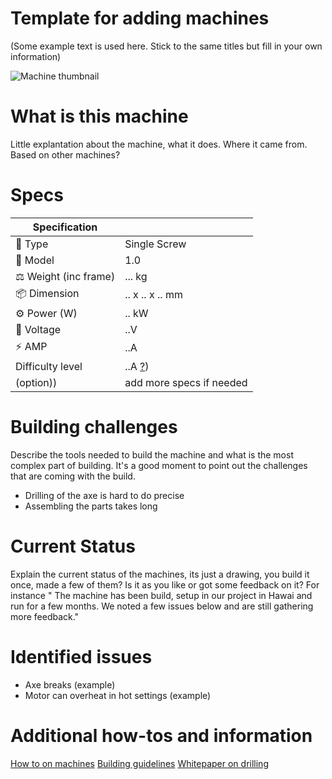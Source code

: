 # Template for adding machines
(Some example text is used here. Stick to the same titles but fill in your own information)


![Machine thumbnail](/machine-template/blob/main/Images/injection-image.png)


# What is this machine
Little explantation about the machine, what it does. Where it came from. Based on other machines?


# Specs

| Specification    |     |
|----------|-------------|
| 📓 Type   |     Single Screw   |
| 💎 Model   |     1.0   |
| ⚖️ Weight (inc frame) |   ... kg   |
| 📦 Dimension   | .. x .. x .. mm|
| ⚙️ Power (W) | .. kW|
| 🔌 Voltage | ..V|
| ⚡️ AMP | ..A|
| Difficulty level | ..A [?](https://community.preciousplastic.com/academy/guides/machine-inventory))|
| (option))| add more specs if needed|




# Building challenges
 Describe the tools needed to build the machine and what is the most complex part of building. It's a good moment to point out the challenges that are coming with the build.
 - Drilling of the axe is hard to do precise
 - Assembling the parts takes long

# Current Status
Explain the current status of the machines, its just a drawing, you build it once, made a few of them? Is it as you like or got some feedback on it? For instance " The machine has been build, setup in our project in Hawai and run for a few months. We noted a few issues below and are still gathering more feedback."


# Identified issues
- Axe breaks (example)
- Motor can overheat in hot settings (example)


# Additional how-tos and information
[How to on machines](https://community.preciousplastic.com/how-to)
[Building guidelines](https://community.preciousplastic.com/how-to)
[Whitepaper on drilling](https://community.preciousplastic.com/how-to)
